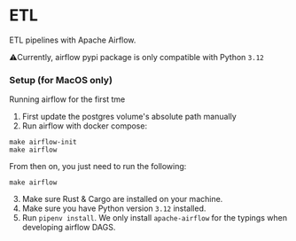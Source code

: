 # ETL
ETL pipelines with Apache Airflow.

⚠️Currently, airflow pypi package is only compatible with Python `3.12`

### Setup (for MacOS only)
Running airflow for the first tme
1. First update the postgres volume's absolute path manually
2. Run airflow with docker compose:
```
make airflow-init
make airflow
```
From then on, you just need to run the following:
```
make airflow
```
3. Make sure Rust & Cargo are installed on your machine.
4. Make sure you have Python version `3.12` installed.
5. Run `pipenv install`. We only install `apache-airflow` for the typings when developing airflow DAGS.